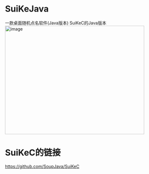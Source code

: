 # SuiKeJava
一款桌面随机点名软件(Java版本)
SuiKeC的Java版本
<img width="460" height="359" alt="image" src="https://github.com/user-attachments/assets/63104a17-a949-407b-a196-b88faf425633" />
# SuiKeC的链接
https://github.com/SoupJava/SuiKeC
